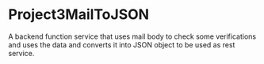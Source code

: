 # Project3MailToJSON
A backend function service that uses mail body to check some verifications and uses the data and converts it into JSON object to be used as rest service.
